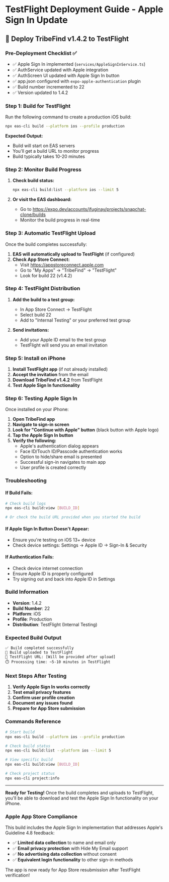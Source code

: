 # TestFlight Deployment Guide - Apple Sign In Update

## 🚀 Deploy TribeFind v1.4.2 to TestFlight

### Pre-Deployment Checklist ✅

- ✅ Apple Sign In implemented (`services/AppleSignInService.ts`)
- ✅ AuthService updated with Apple integration
- ✅ AuthScreen UI updated with Apple Sign In button
- ✅ app.json configured with `expo-apple-authentication` plugin
- ✅ Build number incremented to 22
- ✅ Version updated to 1.4.2

### Step 1: Build for TestFlight

Run the following command to create a production iOS build:

```bash
npx eas-cli build --platform ios --profile production
```

**Expected Output:**
- Build will start on EAS servers
- You'll get a build URL to monitor progress
- Build typically takes 10-20 minutes

### Step 2: Monitor Build Progress

1. **Check build status:**
   ```bash
   npx eas-cli build:list --platform ios --limit 5
   ```

2. **Or visit the EAS dashboard:**
   - Go to https://expo.dev/accounts/jfuginay/projects/snapchat-clone/builds
   - Monitor the build progress in real-time

### Step 3: Automatic TestFlight Upload

Once the build completes successfully:

1. **EAS will automatically upload to TestFlight** (if configured)
2. **Check App Store Connect:**
   - Visit https://appstoreconnect.apple.com
   - Go to "My Apps" → "TribeFind" → "TestFlight"
   - Look for build 22 (v1.4.2)

### Step 4: TestFlight Distribution

1. **Add the build to a test group:**
   - In App Store Connect → TestFlight
   - Select build 22
   - Add to "Internal Testing" or your preferred test group

2. **Send invitations:**
   - Add your Apple ID email to the test group
   - TestFlight will send you an email invitation

### Step 5: Install on iPhone

1. **Install TestFlight app** (if not already installed)
2. **Accept the invitation** from the email
3. **Download TribeFind v1.4.2** from TestFlight
4. **Test Apple Sign In functionality**

### Step 6: Testing Apple Sign In

Once installed on your iPhone:

1. **Open TribeFind app**
2. **Navigate to sign-in screen**
3. **Look for "Continue with Apple" button** (black button with Apple logo)
4. **Tap the Apple Sign In button**
5. **Verify the following:**
   - Apple's authentication dialog appears
   - Face ID/Touch ID/Passcode authentication works
   - Option to hide/share email is presented
   - Successful sign-in navigates to main app
   - User profile is created correctly

### Troubleshooting

#### If Build Fails:
```bash
# Check build logs
npx eas-cli build:view [BUILD_ID]

# Or check the build URL provided when you started the build
```

#### If Apple Sign In Button Doesn't Appear:
- Ensure you're testing on iOS 13+ device
- Check device settings: Settings → Apple ID → Sign-In & Security

#### If Authentication Fails:
- Check device internet connection
- Ensure Apple ID is properly configured
- Try signing out and back into Apple ID in Settings

### Build Information

- **Version**: 1.4.2
- **Build Number**: 22
- **Platform**: iOS
- **Profile**: Production
- **Distribution**: TestFlight (Internal Testing)

### Expected Build Output

```
✅ Build completed successfully
📱 Build uploaded to TestFlight
🔗 TestFlight URL: [Will be provided after upload]
⏱️ Processing time: ~5-10 minutes in TestFlight
```

### Next Steps After Testing

1. **Verify Apple Sign In works correctly**
2. **Test email privacy features**
3. **Confirm user profile creation**
4. **Document any issues found**
5. **Prepare for App Store submission**

### Commands Reference

```bash
# Start build
npx eas-cli build --platform ios --profile production

# Check build status
npx eas-cli build:list --platform ios --limit 5

# View specific build
npx eas-cli build:view [BUILD_ID]

# Check project status
npx eas-cli project:info
```

---

**Ready for Testing!** Once the build completes and uploads to TestFlight, you'll be able to download and test the Apple Sign In functionality on your iPhone.

### Apple App Store Compliance

This build includes the Apple Sign In implementation that addresses Apple's Guideline 4.8 feedback:

- ✅ **Limited data collection** to name and email only
- ✅ **Email privacy protection** with Hide My Email support  
- ✅ **No advertising data collection** without consent
- ✅ **Equivalent login functionality** to other sign-in methods

The app is now ready for App Store resubmission after TestFlight verification!